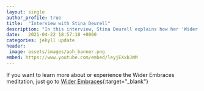 ```yaml
---
layout: single
author_profile: true
title:  "Interview with Stina Deurell"
description: "In this interview, Stina Deurell explains how her 'Wider Embraces' meditation can help us heal by experiencing the reality of and as the 'Embrace' - the field that exists for every collective entity from the biosphere to the family. If you want to learn more about or experience the Wider Embraces meditation, just go to [click here](https:www.widerembraces.org)"
date:   2021-04-22 18:57:18 +0000
categories: jekyll update
header: 
 image: assets/images/aoh_banner.png
embed: https://www.youtube.com/embed/leyjEXxbJWM
---
```


If you want to learn more about or experience the Wider Embraces meditation, just go to <a href="https://www.widerembraces.org">Wider Embraces</a>{:target="_blank"}